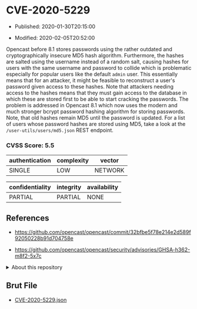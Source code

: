 # CVE-2020-5229

- Published: 2020-01-30T20:15:00

- Modified: 2020-02-05T20:52:00

Opencast before 8.1 stores passwords using the rather outdated and cryptographically insecure MD5 hash algorithm. Furthermore, the hashes are salted using the username instead of a random salt, causing hashes for users with the same username and password to collide which is problematic especially for popular users like the default `admin` user. This essentially means that for an attacker, it might be feasible to reconstruct a user's password given access to these hashes. Note that attackers needing access to the hashes means that they must gain access to the database in which these are stored first to be able to start cracking the passwords. The problem is addressed in Opencast 8.1 which now uses the modern and much stronger bcrypt password hashing algorithm for storing passwords. Note, that old hashes remain MD5 until the password is updated. For a list of users whose password hashes are stored using MD5, take a look at the `/user-utils/users/md5.json` REST endpoint.

### CVSS Score: **5.5**

| authentication | complexity | vector |
| --- | --- | --- |
| SINGLE | LOW | NETWORK |

| confidentiality | integrity | availability |
| --- | --- | --- |
| PARTIAL | PARTIAL | NONE |

## References

* https://github.com/opencast/opencast/commit/32bfbe5f78e214e2d589f92050228b91d704758e

* https://github.com/opencast/opencast/security/advisories/GHSA-h362-m8f2-5x7c

<details>
<summary>About this repository</summary> 

  This repository is part of the project [Live Hack CVE](https://github.com/Live-Hack-CVE). Main website can be found [www.live-hack.org](https://www.live-hack.org) 
  
  Made by [Sn0wAlice](https://github.com/Sn0wAlice) for the people that care about security and need to have a feed of the latest CVEs. Hope you enjoy it, don't forget to star the repo and follow me on [Twitter](https://twitter.com/Sn0wAlice) and [Github](https://github.com/Sn0wAlice). And that is my [personnal website](https://www.alice-snow.me/)

  - [Home Page](https://github.com/Live-Hack-CVE)
  - [Framework](https://github.com/Live-Hack-CVE/cve-framework)
  - [CVE database](https://github.com/Live-Hack-CVE/full_database)
  - [Changelog](https://github.com/Live-Hack-CVE/Changelog)
</details>

## Brut File

* [CVE-2020-5229.json](https://raw.githubusercontent.com/Live-Hack-CVE/full_database/main/cves/2020/CVE-2020-5229.json)

